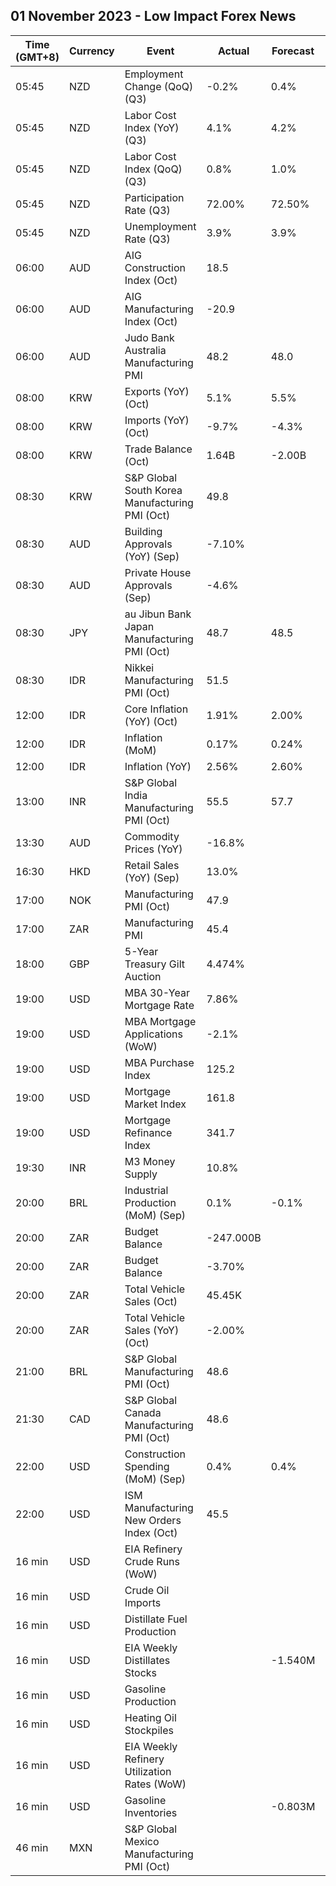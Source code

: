 ## 01 November 2023 - Low Impact Forex News

| Time (GMT+8) | Currency | Event | Actual | Forecast | Previous |
|------|----------|-------|--------|----------|----------|
| 05:45 | NZD | Employment Change (QoQ) (Q3) | -0.2% | 0.4% | 1.0% |
| 05:45 | NZD | Labor Cost Index (YoY) (Q3) | 4.1% | 4.2% | 4.3% |
| 05:45 | NZD | Labor Cost Index (QoQ) (Q3) | 0.8% | 1.0% | 1.1% |
| 05:45 | NZD | Participation Rate (Q3) | 72.00% | 72.50% | 72.50% |
| 05:45 | NZD | Unemployment Rate (Q3) | 3.9% | 3.9% | 3.6% |
| 06:00 | AUD | AIG Construction Index (Oct) | 18.5 |  | 7.1 |
| 06:00 | AUD | AIG Manufacturing Index (Oct) | -20.9 |  | -12.8 |
| 06:00 | AUD | Judo Bank Australia Manufacturing PMI | 48.2 | 48.0 | 48.7 |
| 08:00 | KRW | Exports (YoY) (Oct) | 5.1% | 5.5% | -4.4% |
| 08:00 | KRW | Imports (YoY) (Oct) | -9.7% | -4.3% | -16.5% |
| 08:00 | KRW | Trade Balance (Oct) | 1.64B | -2.00B | 3.70B |
| 08:30 | KRW | S&P Global South Korea Manufacturing PMI (Oct) | 49.8 |  | 49.9 |
| 08:30 | AUD | Building Approvals (YoY) (Sep) | -7.10% |  | -5.90% |
| 08:30 | AUD | Private House Approvals (Sep) | -4.6% |  | 5.8% |
| 08:30 | JPY | au Jibun Bank Japan Manufacturing PMI (Oct) | 48.7 | 48.5 | 48.5 |
| 08:30 | IDR | Nikkei Manufacturing PMI (Oct) | 51.5 |  | 52.3 |
| 12:00 | IDR | Core Inflation (YoY) (Oct) | 1.91% | 2.00% | 2.00% |
| 12:00 | IDR | Inflation (MoM) | 0.17% | 0.24% | 0.19% |
| 12:00 | IDR | Inflation (YoY) | 2.56% | 2.60% | 2.28% |
| 13:00 | INR | S&P Global India Manufacturing PMI (Oct) | 55.5 | 57.7 | 57.5 |
| 13:30 | AUD | Commodity Prices (YoY) | -16.8% |  | -21.3% |
| 16:30 | HKD | Retail Sales (YoY) (Sep) | 13.0% |  | 13.7% |
| 17:00 | NOK | Manufacturing PMI (Oct) | 47.9 |  | 51.8 |
| 17:00 | ZAR | Manufacturing PMI | 45.4 |  | 46.2 |
| 18:00 | GBP | 5-Year Treasury Gilt Auction | 4.474% |  | 4.803% |
| 19:00 | USD | MBA 30-Year Mortgage Rate | 7.86% |  | 7.90% |
| 19:00 | USD | MBA Mortgage Applications (WoW) | -2.1% |  | -1.0% |
| 19:00 | USD | MBA Purchase Index | 125.2 |  | 127.0 |
| 19:00 | USD | Mortgage Market Index | 161.8 |  | 165.2 |
| 19:00 | USD | Mortgage Refinance Index | 341.7 |  | 354.0 |
| 19:30 | INR | M3 Money Supply | 10.8% |  | 11.0% |
| 20:00 | BRL | Industrial Production (MoM) (Sep) | 0.1% | -0.1% | 0.4% |
| 20:00 | ZAR | Budget Balance | -247.000B |  | -323.100B |
| 20:00 | ZAR | Budget Balance | -3.70% |  | -4.90% |
| 20:00 | ZAR | Total Vehicle Sales (Oct) | 45.45K |  | 46.02K |
| 20:00 | ZAR | Total Vehicle Sales (YoY) (Oct) | -2.00% |  | -4.10% |
| 21:00 | BRL | S&P Global Manufacturing PMI (Oct) | 48.6 |  | 49.0 |
| 21:30 | CAD | S&P Global Canada Manufacturing PMI (Oct) | 48.6 |  | 47.5 |
| 22:00 | USD | Construction Spending (MoM) (Sep) | 0.4% | 0.4% | 1.0% |
| 22:00 | USD | ISM Manufacturing New Orders Index (Oct) | 45.5 |  | 49.2 |
| 16 min | USD | EIA Refinery Crude Runs (WoW) |  |  | -0.207M |
| 16 min | USD | Crude Oil Imports |  |  | 0.539M |
| 16 min | USD | Distillate Fuel Production |  |  | 0.039M |
| 16 min | USD | EIA Weekly Distillates Stocks |  | -1.540M | -1.686M |
| 16 min | USD | Gasoline Production |  |  | 0.063M |
| 16 min | USD | Heating Oil Stockpiles |  |  | -0.037M |
| 16 min | USD | EIA Weekly Refinery Utilization Rates (WoW) |  |  | -0.5% |
| 16 min | USD | Gasoline Inventories |  | -0.803M | 0.156M |
| 46 min | MXN | S&P Global Mexico Manufacturing PMI (Oct) |  |  | 49.80 |
